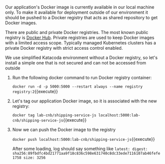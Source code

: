 Our application's Docker image is currently available in our local machine only. To make it available for deployment outside of our environment it should be pushed to a Docker registry that acts as shared repository to get Docker images. 

There are public and private Docker registries. The most known public registry is [Docker Hub](https://hub.docker.com). Private registries are used to keep Docker images with a limited access scope. Typically managed Kubernetes clusters has a private Docker registry with strict access control enabled.

We use simplified Katacoda environment without a Docker registry, so let's install a simple one that is not secured and can not be accessed from outside

1. Run the following docker command to run Docker registry container:

    `docker run -d -p 5000:5000 --restart always --name registry registry:2`{{execute}}

2. Let's tag our application Docker image, so it is associated with the new registry:

   `docker tag lab-cnb/shipping-service-js localhost:5000:lab-cnb/shipping-service-js`{{execute}}

3. Now we can push the Docker image to the registry

    `docker push localhost:5000:lab-cnb/shipping-service-js`{{execute}}

    After some loading, log should say something like `latest: digest: sha256:89fbdfc4bd21771aa9f18c836c598e631740c8dc33ede7116107ab46fefe1758 size: 3256`
